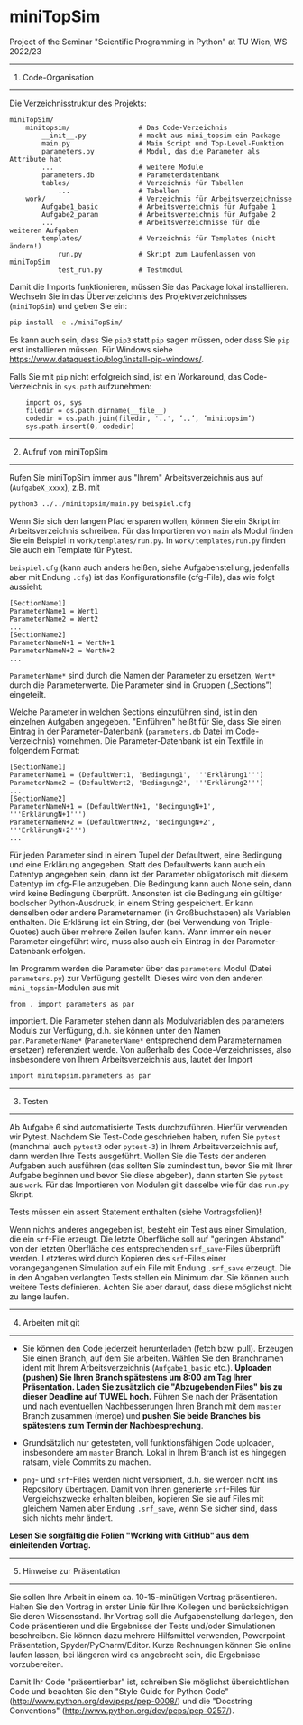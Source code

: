 # miniTopSim
Project of the Seminar "Scientific Programming in Python" at TU Wien, WS 2022/23

--------------------
1. Code-Organisation
--------------------

Die Verzeichnisstruktur des Projekts:

```
miniTopSim/
    minitopsim/                 # Das Code-Verzeichnis
        __init__.py             # macht aus mini_topsim ein Package
        main.py                 # Main Script und Top-Level-Funktion
        parameters.py           # Modul, das die Parameter als Attribute hat
        ...                     # weitere Module
        parameters.db           # Parameterdatenbank
        tables/                 # Verzeichnis für Tabellen
            ...                 # Tabellen
    work/                       # Verzeichnis für Arbeitsverzeichnisse
        Aufgabe1_basic          # Arbeitsverzeichnis für Aufgabe 1
        Aufgabe2_param          # Arbeitsverzeichnis für Aufgabe 2
        ...                     # Arbeitsverzeichnisse für die weiteren Aufgaben
        templates/              # Verzeichnis für Templates (nicht ändern!)
            run.py              # Skript zum Laufenlassen von miniTopSim
            test_run.py         # Testmodul
```

Damit die Imports funktionieren, müssen Sie das Package lokal installieren. Wechseln Sie in das Überverzeichnis des Projektverzeichnisses (`miniTopSim`) und geben Sie ein:

```bash
pip install -e ./miniTopSim/
```

Es kann auch sein, dass Sie `pip3` statt `pip` sagen müssen, oder dass Sie `pip` erst installieren müssen. Für Windows siehe https://www.dataquest.io/blog/install-pip-windows/.

Falls Sie mit `pip` nicht erfolgreich sind, ist ein Workaround, das Code-Verzeichnis in `sys.path` aufzunehmen:

```
    import os, sys
    filedir = os.path.dirname(__file__)
    codedir = os.path.join(filedir, '..', ’..’, ’minitopsim’)
    sys.path.insert(0, codedir)
```

------------------------
2. Aufruf von miniTopSim
------------------------

Rufen Sie miniTopSim immer aus "Ihrem" Arbeitsverzeichnis aus auf (`AufgabeX_xxxx`), z.B. mit

```bash
python3 ../../minitopsim/main.py beispiel.cfg
```

Wenn Sie sich den langen Pfad ersparen wollen, können Sie ein Skript im Arbeitsverzeichnis schreiben. Für das Importieren von `main` als Modul finden Sie ein Beispiel in `work/templates/run.py`. In `work/templates/run.py` finden Sie auch ein Template für Pytest.

`beispiel.cfg` (kann auch anders heißen, siehe Aufgabenstellung, jedenfalls aber mit Endung `.cfg`) ist das Konfigurationsfile (cfg-File), das wie folgt aussieht:

```
[SectionName1]
ParameterName1 = Wert1
ParameterName2 = Wert2
...
[SectionName2]
ParameterNameN+1 = WertN+1
ParameterNameN+2 = WertN+2
...
```

`ParameterName*` sind durch die Namen der Parameter zu ersetzen, `Wert*` durch die Parameterwerte. Die Parameter sind in Gruppen („Sections”) eingeteilt. 

Welche Parameter in welchen Sections einzuführen sind, ist in den einzelnen Aufgaben angegeben. "Einführen" heißt für Sie, dass Sie einen Eintrag in der Parameter-Datenbank (`parameters.db` Datei im Code-Verzeichnis) vornehmen. Die Parameter-Datenbank ist ein Textfile in folgendem Format:

```
[SectionName1]
ParameterName1 = (DefaultWert1, 'Bedingung1', '''Erklärung1''')
ParameterName2 = (DefaultWert2, 'Bedingung2', '''Erklärung2''')
...
[SectionName2]
ParameterNameN+1 = (DefaultWertN+1, 'BedingungN+1', '''ErklärungN+1''')
ParameterNameN+2 = (DefaultWertN+2, 'BedingungN+2', '''ErklärungN+2''')
...
```

Für jeden Parameter sind in einem Tupel der Defaultwert, eine Bedingung und eine Erklärung angegeben. Statt des Defaultwerts kann auch ein Datentyp angegeben sein, dann ist der Parameter obligatorisch mit diesem Datentyp im cfg-File anzugeben. Die Bedingung kann auch None sein, dann wird keine Bedingung überprüft. Ansonsten ist die Bedingung ein gültiger boolscher Python-Ausdruck, in einem String gespeichert. Er kann denselben oder andere Parameternamen (in Großbuchstaben) als Variablen enthalten. Die Erklärung ist ein String, der (bei Verwendung von Triple-Quotes) auch über mehrere Zeilen laufen kann. Wann immer ein neuer Parameter eingeführt wird, muss also auch ein Eintrag in der Parameter-Datenbank erfolgen.

Im Programm werden die Parameter über das `parameters` Modul (Datei `parameters.py`) zur Verfügung gestellt. Dieses wird von den anderen `mini_topsim`-Modulen aus mit

```
from . import parameters as par
```

importiert. Die Parameter stehen dann als Modulvariablen des parameters Moduls zur Verfügung, d.h. sie können unter den Namen `par.ParameterName*` (`ParameterName*` entsprechend dem Parameternamen ersetzen) referenziert werde. Von außerhalb des Code-Verzeichnisses, also insbesondere von Ihrem Arbeitsverzeichnis aus, lautet der Import

```
import minitopsim.parameters as par
```

---------
3. Testen
---------

Ab Aufgabe 6 sind automatisierte Tests durchzuführen. Hierfür verwenden wir Pytest. Nachdem Sie Test-Code geschrieben haben, rufen Sie `pytest` (manchmal auch `pytest3` oder `pytest-3`) in Ihrem Arbeitsverzeichnis auf, dann werden Ihre Tests ausgeführt. Wollen Sie die Tests der anderen Aufgaben auch ausführen (das sollten Sie zumindest tun, bevor Sie mit Ihrer Aufgabe beginnen und bevor Sie diese abgeben), dann starten Sie `pytest` aus `work`. Für das Importieren von Modulen gilt dasselbe wie für das `run.py` Skript.

Tests müssen ein assert Statement enthalten (siehe Vortragsfolien)!

Wenn nichts anderes angegeben ist, besteht ein Test aus einer Simulation, die ein `srf`-File erzeugt. Die letzte Oberfläche soll auf "geringen Abstand" von der letzten Oberfläche des entsprechenden `srf_save`-Files überprüft werden. Letzteres wird durch Kopieren des `srf`-Files einer vorangegangenen Simulation auf ein File mit Endung `.srf_save` erzeugt. Die in den Angaben verlangten Tests stellen ein Minimum dar. Sie können auch weitere Tests definieren. Achten Sie aber darauf, dass diese möglichst nicht zu lange laufen.

-------------------
4. Arbeiten mit git
-------------------

- Sie können den Code jederzeit herunterladen (fetch bzw. pull). Erzeugen Sie einen Branch, auf dem Sie arbeiten. Wählen Sie den Branchnamen ident mit Ihrem Arbeitsverzeichnis (`Aufgabe1_basic` etc.). **Uploaden (pushen) Sie Ihren Branch spätestens um 8:00 am Tag Ihrer Präsentation. Laden Sie zusätzlich die "Abzugebenden Files" bis zu dieser Deadline auf TUWEL hoch.** Führen Sie nach der Präsentation und nach eventuellen Nachbesserungen Ihren Branch mit dem `master` Branch zusammen (merge) und **pushen Sie beide Branches bis spätestens zum Termin der Nachbesprechung**.

- Grundsätzlich nur getesteten, voll funktionsfähigen Code uploaden, insbesondere am `master` Branch. Lokal in Ihrem Branch ist es hingegen ratsam, viele Commits zu machen.

- `png`- und `srf`-Files werden nicht versioniert, d.h. sie werden nicht ins Repository übertragen. Damit von Ihnen generierte `srf`-Files für Vergleichszwecke erhalten bleiben, kopieren Sie sie auf Files mit gleichem Namen aber Endung `.srf_save`, wenn Sie sicher sind, dass sich nichts mehr ändert.

**Lesen Sie sorgfältig die Folien "Working with GitHub" aus dem einleitenden Vortrag.**


----------------------------
5. Hinweise zur Präsentation
----------------------------

Sie sollen Ihre Arbeit in einem ca. 10-15-minütigen Vortrag präsentieren. Halten Sie den Vortrag in erster Linie für Ihre Kollegen und berücksichtigen Sie deren Wissensstand. Ihr Vortrag soll die Aufgabenstellung darlegen, den Code präsentieren und die Ergebnisse der Tests und/oder Simulationen beschreiben. Sie können dazu mehrere Hilfsmittel verwenden, Powerpoint-Präsentation, Spyder/PyCharm/Editor. Kurze Rechnungen können Sie online laufen lassen, bei längeren wird es angebracht sein, die Ergebnisse vorzubereiten.

Damit Ihr Code "präsentierbar" ist, schreiben Sie möglichst übersichtlichen Code und beachten Sie den "Style Guide for Python Code" (http://www.python.org/dev/peps/pep-0008/) und die "Docstring Conventions" (http://www.python.org/dev/peps/pep-0257/).

